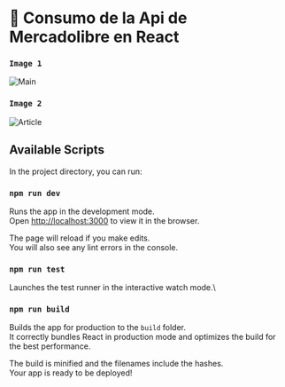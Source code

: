 # 🤝 Consumo de la Api de Mercadolibre en React 

### `Image 1`
![Main](https://user-images.githubusercontent.com/37746221/154821312-aa365e9a-7c6c-44bd-8507-ca6c0a45780d.jpg)

### `Image 2`
![Article](https://user-images.githubusercontent.com/37746221/154821399-1fc406f7-8117-4da0-82cc-f5a35ca35d7e.jpg)

## Available Scripts

In the project directory, you can run:

### `npm run dev`

Runs the app in the development mode.\
Open [http://localhost:3000](http://localhost:3000) to view it in the browser.

The page will reload if you make edits.\
You will also see any lint errors in the console.

### `npm run test`

Launches the test runner in the interactive watch mode.\


### `npm run build`

Builds the app for production to the `build` folder.\
It correctly bundles React in production mode and optimizes the build for the best performance.

The build is minified and the filenames include the hashes.\
Your app is ready to be deployed!
